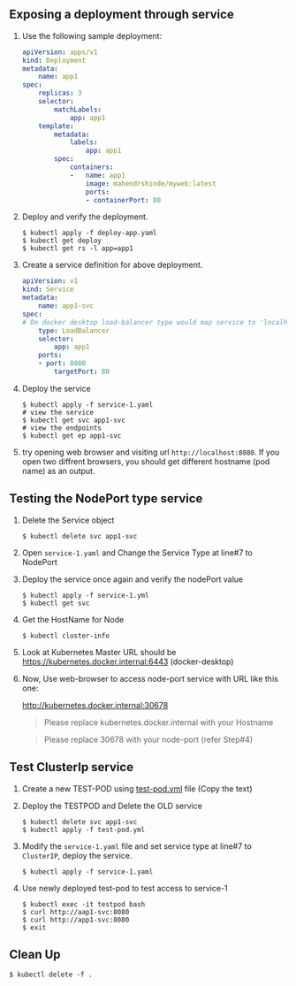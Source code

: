 ## Exposing a deployment through service

1.  Use the following sample deployment:

    ```yaml
    apiVersion: apps/v1
    kind: Deployment
    metadata:
        name: app1
    spec:
        replicas: 3
        selector:
            matchLabels:
                app: app1
        template:
            metadata:
                labels:
                    app: app1
            spec:
                containers:
                -   name: app1
                    image: mahendrshinde/myweb:latest
                    ports:
                    - containerPort: 80
    ```
2.  Deploy and verify the deployment.

    ```shell
    $ kubectl apply -f deploy-app.yaml
    $ kubectl get deploy
    $ kubectl get rs -l app=app1
    ```
  
3.  Create a service definition for above deployment.

    ```yaml
    apiVersion: v1
    kind: Service
    metadata:
        name: app1-svc
    spec:
    # On docker desktop load-balancer type would map service to 'localhost'
        type: LoadBalancer
        selector:
            app: app1
        ports:
        - port: 8080
            targetPort: 80
    ```

4.  Deploy the service

    ```shell
    $ kubectl apply -f service-1.yaml
    # view the service
    $ kubectl get svc app1-svc
    # view the endpoints
    $ kubectl get ep app1-svc 
    ```

5.  try opening web browser and visiting url `http://localhost:8080`. If you open two diffrent browsers, you should get different hostname (pod name) as an output.

## Testing the NodePort type service

1.  Delete the Service object

    ```
    $ kubectl delete svc app1-svc
    ```

2.  Open `service-1.yaml` and Change the Service Type at line#7 to NodePort

3.  Deploy the service once again and verify the nodePort value

    ```
    $ kubectl apply -f service-1.yml
    $ kubectl get svc
    ```

4.  Get the HostName for Node

    ```
    $ kubectl cluster-info
    ```

5.  Look at Kubernetes Master URL should be https://kubernetes.docker.internal:6443 (docker-desktop)

6.  Now, Use web-browser to access node-port service with URL like this one:

    http://kubernetes.docker.internal:30678

    > Please replace kubernetes.docker.internal with your Hostname

    > Please replace 30678 with your node-port (refer Step#4)

## Test ClusterIp service

1.  Create a new TEST-POD using [test-pod.yml](./test-pod.yml) file (Copy the text)

2.  Deploy the TESTPOD and Delete the OLD service

    ```
    $ kubectl delete svc app1-svc
    $ kubectl apply -f test-pod.yml
    ```

3.  Modify the `service-1.yaml` file and set service type at line#7 to `ClusterIP`, deploy the service.

    ```
    $ kubectl apply -f service-1.yaml
    ```

4.  Use newly deployed test-pod to test access to service-1

    ```
    $ kubectl exec -it testpod bash
    $ curl http://aap1-svc:8080
    $ curl http://app1-svc:8080
    $ exit
    ```

## Clean Up

```
$ kubectl delete -f . 
```